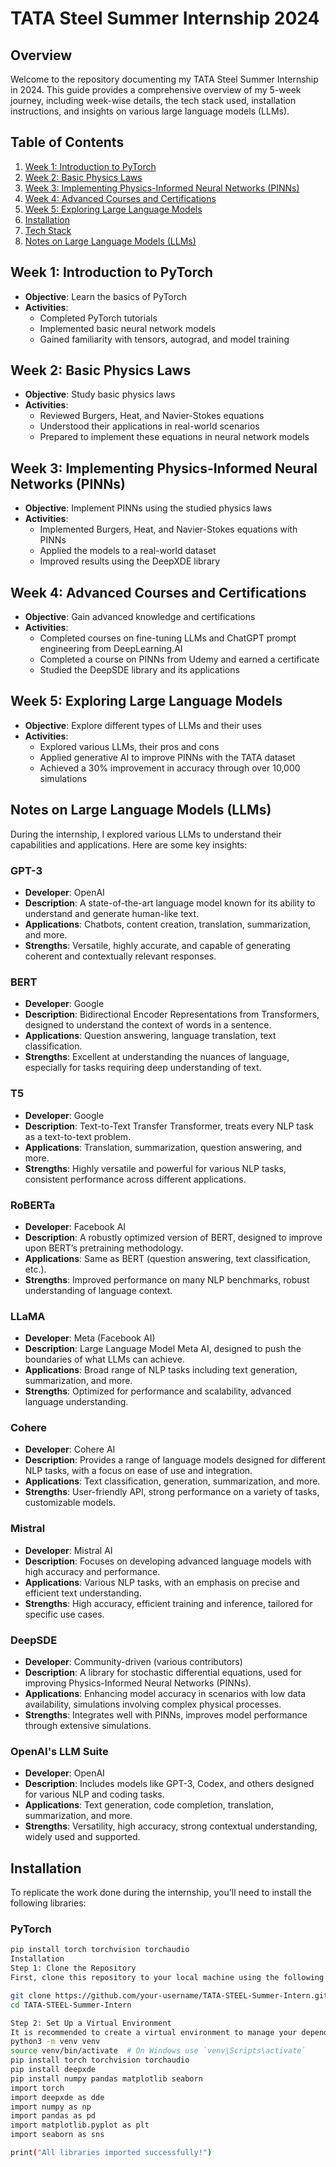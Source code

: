 # TATA Steel Summer Internship 2024

## Overview
Welcome to the repository documenting my TATA Steel Summer Internship in 2024. This guide provides a comprehensive overview of my 5-week journey, including week-wise details, the tech stack used, installation instructions, and insights on various large language models (LLMs).

## Table of Contents
1. [Week 1: Introduction to PyTorch](#week-1-introduction-to-pytorch)
2. [Week 2: Basic Physics Laws](#week-2-basic-physics-laws)
3. [Week 3: Implementing Physics-Informed Neural Networks (PINNs)](#week-3-implementing-physics-informed-neural-networks-pinns)
4. [Week 4: Advanced Courses and Certifications](#week-4-advanced-courses-and-certifications)
5. [Week 5: Exploring Large Language Models](#week-5-exploring-large-language-models)
6. [Installation](#installation)
7. [Tech Stack](#tech-stack)
8. [Notes on Large Language Models (LLMs)](#notes-on-large-language-models)

## Week 1: Introduction to PyTorch
- **Objective**: Learn the basics of PyTorch
- **Activities**:
  - Completed PyTorch tutorials
  - Implemented basic neural network models
  - Gained familiarity with tensors, autograd, and model training

## Week 2: Basic Physics Laws
- **Objective**: Study basic physics laws
- **Activities**:
  - Reviewed Burgers, Heat, and Navier-Stokes equations
  - Understood their applications in real-world scenarios
  - Prepared to implement these equations in neural network models

## Week 3: Implementing Physics-Informed Neural Networks (PINNs)
- **Objective**: Implement PINNs using the studied physics laws
- **Activities**:
  - Implemented Burgers, Heat, and Navier-Stokes equations with PINNs
  - Applied the models to a real-world dataset
  - Improved results using the DeepXDE library

## Week 4: Advanced Courses and Certifications
- **Objective**: Gain advanced knowledge and certifications
- **Activities**:
  - Completed courses on fine-tuning LLMs and ChatGPT prompt engineering from DeepLearning.AI
  - Completed a course on PINNs from Udemy and earned a certificate
  - Studied the DeepSDE library and its applications

## Week 5: Exploring Large Language Models
- **Objective**: Explore different types of LLMs and their uses
- **Activities**:
  - Explored various LLMs, their pros and cons
  - Applied generative AI to improve PINNs with the TATA dataset
  - Achieved a 30% improvement in accuracy through over 10,000 simulations
 ## Notes on Large Language Models (LLMs)

During the internship, I explored various LLMs to understand their capabilities and applications. Here are some key insights:

### GPT-3
- **Developer**: OpenAI
- **Description**: A state-of-the-art language model known for its ability to understand and generate human-like text.
- **Applications**: Chatbots, content creation, translation, summarization, and more.
- **Strengths**: Versatile, highly accurate, and capable of generating coherent and contextually relevant responses.

### BERT
- **Developer**: Google
- **Description**: Bidirectional Encoder Representations from Transformers, designed to understand the context of words in a sentence.
- **Applications**: Question answering, language translation, text classification.
- **Strengths**: Excellent at understanding the nuances of language, especially for tasks requiring deep understanding of text.

### T5
- **Developer**: Google
- **Description**: Text-to-Text Transfer Transformer, treats every NLP task as a text-to-text problem.
- **Applications**: Translation, summarization, question answering, and more.
- **Strengths**: Highly versatile and powerful for various NLP tasks, consistent performance across different applications.

### RoBERTa
- **Developer**: Facebook AI
- **Description**: A robustly optimized version of BERT, designed to improve upon BERT’s pretraining methodology.
- **Applications**: Same as BERT (question answering, text classification, etc.).
- **Strengths**: Improved performance on many NLP benchmarks, robust understanding of language context.

### LLaMA
- **Developer**: Meta (Facebook AI)
- **Description**: Large Language Model Meta AI, designed to push the boundaries of what LLMs can achieve.
- **Applications**: Broad range of NLP tasks including text generation, summarization, and more.
- **Strengths**: Optimized for performance and scalability, advanced language understanding.

### Cohere
- **Developer**: Cohere AI
- **Description**: Provides a range of language models designed for different NLP tasks, with a focus on ease of use and integration.
- **Applications**: Text classification, generation, summarization, and more.
- **Strengths**: User-friendly API, strong performance on a variety of tasks, customizable models.

### Mistral
- **Developer**: Mistral AI
- **Description**: Focuses on developing advanced language models with high accuracy and performance.
- **Applications**: Various NLP tasks, with an emphasis on precise and efficient text understanding.
- **Strengths**: High accuracy, efficient training and inference, tailored for specific use cases.

### DeepSDE
- **Developer**: Community-driven (various contributors)
- **Description**: A library for stochastic differential equations, used for improving Physics-Informed Neural Networks (PINNs).
- **Applications**: Enhancing model accuracy in scenarios with low data availability, simulations involving complex physical processes.
- **Strengths**: Integrates well with PINNs, improves model performance through extensive simulations.

### OpenAI's LLM Suite
- **Developer**: OpenAI
- **Description**: Includes models like GPT-3, Codex, and others designed for various NLP and coding tasks.
- **Applications**: Text generation, code completion, translation, summarization, and more.
- **Strengths**: Versatility, high accuracy, strong contextual understanding, widely used and supported.


## Installation
To replicate the work done during the internship, you'll need to install the following libraries:

### PyTorch
```bash
pip install torch torchvision torchaudio
Installation
Step 1: Clone the Repository
First, clone this repository to your local machine using the following command:

git clone https://github.com/your-username/TATA-STEEL-Summer-Intern.git
cd TATA-STEEL-Summer-Intern

Step 2: Set Up a Virtual Environment
It is recommended to create a virtual environment to manage your dependencies. You can create a virtual environment using venv:
python3 -m venv venv
source venv/bin/activate  # On Windows use `venv\Scripts\activate`
pip install torch torchvision torchaudio
pip install deepxde
pip install numpy pandas matplotlib seaborn
import torch
import deepxde as dde
import numpy as np
import pandas as pd
import matplotlib.pyplot as plt
import seaborn as sns

print("All libraries imported successfully!")



